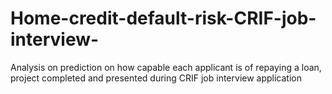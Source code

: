 # Home-credit-default-risk-CRIF-job-interview-
Analysis on prediction on how capable each applicant is of repaying a loan, project completed and presented during CRIF job interview application

